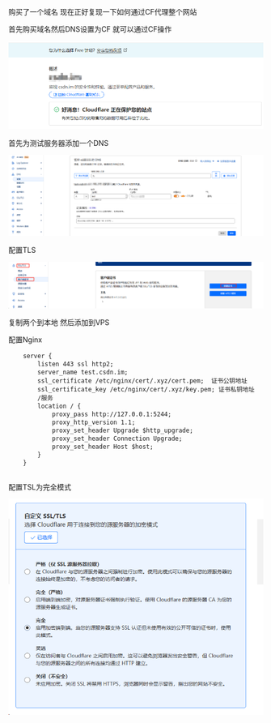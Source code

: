 购买了一个域名 现在正好复现一下如何通过CF代理整个网站

首先购买域名然后DNS设置为CF 就可以通过CF操作

![image-20250707230544956](https://raw.githubusercontent.com/Xioaruan912/pic/main/image-20250707230544956.png)

首先为测试服务器添加一个DNS

![image-20250707230733439](https://raw.githubusercontent.com/Xioaruan912/pic/main/image-20250707230733439.png)

配置TLS



![image-20250707230851450](https://raw.githubusercontent.com/Xioaruan912/pic/main/image-20250707230851450.png)

复制两个到本地 然后添加到VPS

配置Nginx

```
    server {
        listen 443 ssl http2;
        server_name test.csdn.im;
        ssl_certificate /etc/nginx/cert/.xyz/cert.pem;  证书公钥地址
        ssl_certificate_key /etc/nginx/cert/.xyz/key.pem; 证书私钥地址
		/服务
        location / {
            proxy_pass http://127.0.0.1:5244;
            proxy_http_version 1.1;
            proxy_set_header Upgrade $http_upgrade;
            proxy_set_header Connection Upgrade;
            proxy_set_header Host $host;
        }
    }
    
```

配置TSL为完全模式

![image-20250708000237725](https://raw.githubusercontent.com/Xioaruan912/pic/main/image-20250708000237725.png)
